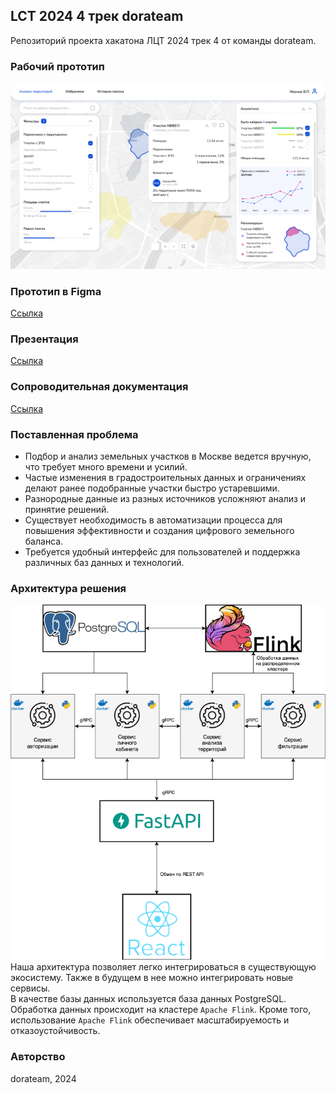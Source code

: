## LCT 2024 4 трек dorateam
Репозиторий проекта хакатона ЛЦТ 2024 трек 4 от команды dorateam.

### Рабочий прототип
![image](imgs/main.png)

### Прототип в Figma
[Ссылка](https://www.figma.com/design/tcq0tgLDgDZQucCx6NIdj4/%D0%BB%D1%86%D1%8224?node-id=0-1&t=81d1cDCnlHG6WQxI-1)

### Презентация
[Ссылка](https://disk.yandex.ru/d/w7Zw85z_A-3Ohw)

### Сопроводительная документация
[Ссылка](https://disk.yandex.ru/d/lrMIWFLAmFa85Q)

### Поставленная проблема
- Подбор и анализ земельных участков в Москве ведется вручную, что требует много времени и усилий.
- Частые изменения в градостроительных данных и ограничениях делают ранее подобранные участки быстро устаревшими.
- Разнородные данные из разных источников усложняют анализ и принятие решений.
- Существует необходимость в автоматизации процесса для повышения эффективности и создания цифрового земельного баланса.
- Требуется удобный интерфейс для пользователей и поддержка различных баз данных и технологий.

### Архитектура решения
![image](imgs/architectire.png)
Наша архитектура позволяет легко интегрироваться в существующую экосистему. 
Также в будущем в нее можно интегрировать новые сервисы.  
В качестве базы данных используется база данных PostgreSQL.  
Обработка данных происходит на кластере `Apache Flink`.
Кроме того, использование `Apache Flink` обеспечивает масштабируемость и отказоустойчивость.

### Авторство
dorateam, 2024